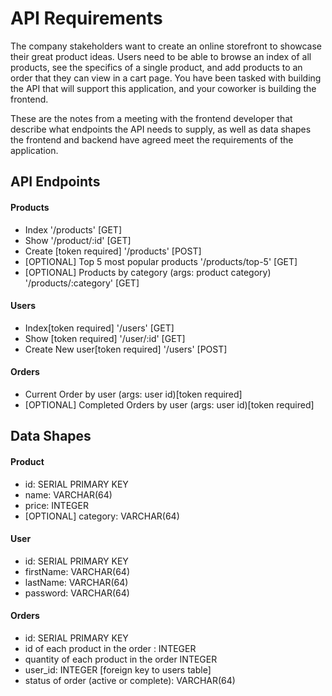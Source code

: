# API Requirements
The company stakeholders want to create an online storefront to showcase their great product ideas. Users need to be able to browse an index of all products, see the specifics of a single product, and add products to an order that they can view in a cart page. You have been tasked with building the API that will support this application, and your coworker is building the frontend.

These are the notes from a meeting with the frontend developer that describe what endpoints the API needs to supply, as well as data shapes the frontend and backend have agreed meet the requirements of the application. 

## API Endpoints
#### Products
- Index '/products' [GET]
- Show '/product/:id' [GET]
- Create [token required] '/products' [POST]
- [OPTIONAL] Top 5 most popular products '/products/top-5' [GET]
- [OPTIONAL] Products by category (args: product category) '/products/:category' [GET]

#### Users
- Index[token required] '/users' [GET]
- Show [token required] '/user/:id' [GET]
- Create New user[token required] '/users' [POST]

#### Orders
- Current Order by user (args: user id)[token required]
- [OPTIONAL] Completed Orders by user (args: user id)[token required]

## Data Shapes
#### Product
-  id: SERIAL PRIMARY KEY
- name: VARCHAR(64)
- price: INTEGER
- [OPTIONAL] category: VARCHAR(64)

#### User
- id: SERIAL PRIMARY KEY
- firstName: VARCHAR(64)
- lastName: VARCHAR(64)
- password: VARCHAR(64)

#### Orders
- id: SERIAL PRIMARY KEY
- id of each product in the order : INTEGER 
- quantity of each product in the order INTEGER
- user_id: INTEGER [foreign key to users table]
- status of order (active or complete): VARCHAR(64) 

